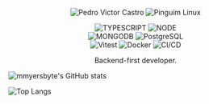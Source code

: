 <p align="center">
  <img src="https://img.shields.io/badge/Pedro%20Victor-800020?style=for-the-badge&logo=person&logoColor=white" alt="Pedro Victor Castro">
  <img src="https://img.shields.io/badge/-000?style=for-the-badge&logo=linux&logoColor=white" alt="Pinguim Linux">
</p>

<div align="center">
  <!-- Linha 1 -->
  <img src="https://img.shields.io/badge/TYPESCRIPT-3178C6?style=for-the-badge&logo=typescript&logoColor=white" alt="TYPESCRIPT">
  <img src="https://img.shields.io/badge/NODE-339933?style=for-the-badge&logo=node.js&logoColor=white" alt="NODE">
  <br>
  <!-- Linha 2 -->
  <img src="https://img.shields.io/badge/MONGODB-47A248?style=for-the-badge&logo=mongodb&logoColor=white" alt="MONGODB">
  <img src="https://img.shields.io/badge/PostgreSQL-336791?style=for-the-badge&logo=postgresql&logoColor=white" alt="PostgreSQL">
  <br>
  <!-- Linha 3 -->
  <img src="https://img.shields.io/badge/Vitest-6E9F18?style=for-the-badge&logo=vitest&logoColor=white" alt="Vitest">
  <img src="https://img.shields.io/badge/Docker-2496ED?style=for-the-badge&logo=docker&logoColor=white" alt="Docker">
  <img src="https://img.shields.io/badge/CI%2FCD-0A0A0A?style=for-the-badge&logo=githubactions&logoColor=white" alt="CI/CD">
</div>

<p align="center">
  Backend-first developer.  
</p>



![mmyersbyte's GitHub stats](https://github-readme-stats.vercel.app/api?username=mmyersbyte&show_icons=true&theme=github_dark)

![Top Langs](https://github-readme-stats.vercel.app/api/top-langs/?username=mmyersbyte&langs_count=8&layout=compact&theme=github_dark)
